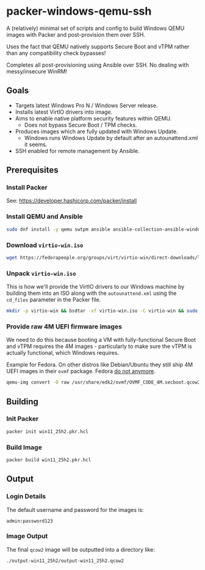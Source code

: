 # packer-windows-qemu-ssh

A (relatively) minimal set of scripts and config to build Windows QEMU images with Packer and post-provision them over SSH.

Uses the fact that QEMU natively supports Secure Boot and vTPM rather than any compatibility check bypasses!

Completes all post-provisioning using Ansible over SSH. No dealing with messy/insecure WinRM!

## Goals
* Targets latest Windows Pro N / Windows Server release.
* Installs latest VirtIO drivers into image.
* Aims to enable native platform security features within QEMU.
  * Does not bypass Secure Boot / TPM checks.
* Produces images which are fully updated with Windows Update.
  * Windows runs Windows Update by default after an autounattend.xml it seems.
* SSH enabled for remote management by Ansible.

## Prerequisites
### Install Packer
See: https://developer.hashicorp.com/packer/install

### Install QEMU and Ansible
```sh
sudo dnf install -y qemu swtpm ansible ansible-collection-ansible-windows bsdtar
```

### Download `virtio-win.iso`
```sh
wget https://fedorapeople.org/groups/virt/virtio-win/direct-downloads/latest-virtio/virtio-win.iso
```

### Unpack `virtio-win.iso`
This is how we'll provide the VirtIO drivers to our Windows machine by building them into an ISO along with the `autounattend.xml` using the `cd_files` parameter in the Packer file.

```sh
mkdir -p virtio-win && bsdtar -xf virtio-win.iso -C virtio-win && sudo find virtio-win/ -type d -exec chmod u+rwx {} \;
```

### Provide raw 4M UEFI firmware images
We need to do this because booting a VM with fully-functional Secure Boot and vTPM requires the 4M images - particularly to make sure the vTPM is actually functional, which Windows requires.

Example for Fedora. On other distros like Debian/Ubuntu they still ship 4M UEFI images in their `ovmf` package. Fedora [do not anymore](https://src.fedoraproject.org/rpms/edk2/c/f9b85f6c52251927a52b61b9f814343aed66f711?branch=rawhide).
```sh
qemu-img convert -O raw /usr/share/edk2/ovmf/OVMF_CODE_4M.secboot.qcow2 OVMF_CODE_4M.secboot.fd && qemu-img convert -O raw /usr/share/edk2/ovmf/OVMF_VARS_4M.secboot.qcow2 OVMF_VARS_4M.secboot.fd
```

## Building

### Init Packer
```sh
packer init win11_25h2.pkr.hcl
```

### Build Image
```sh
packer build win11_25h2.pkr.hcl
```

## Output

### Login Details
The default username and password for the images is:

```text
admin:password123
```

### Image Output
The final `qcow2` image will be outputted into a directory like:
```text
./output-win11_25h2/output-win11_25h2.qcow2
```
